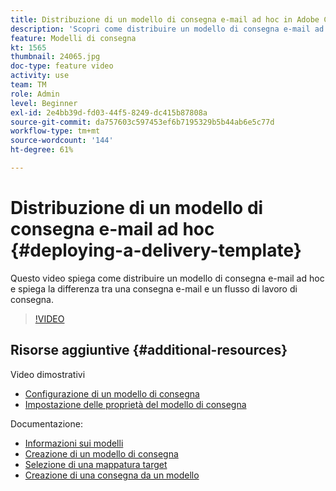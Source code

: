 ```yaml
---
title: Distribuzione di un modello di consegna e-mail ad hoc in Adobe Campaign Classic
description: 'Scopri come distribuire un modello di consegna e-mail ad hoc e comprendere la differenza tra una consegna e-mail e un flusso di lavoro di consegna. '
feature: Modelli di consegna
kt: 1565
thumbnail: 24065.jpg
doc-type: feature video
activity: use
team: TM
role: Admin
level: Beginner
exl-id: 2e4bb39d-fd03-44f5-8249-dc415b87808a
source-git-commit: da757603c597453ef6b7195329b5b44ab6e5c77d
workflow-type: tm+mt
source-wordcount: '144'
ht-degree: 61%

---
```


# Distribuzione di un modello di consegna e-mail ad hoc {#deploying-a-delivery-template}

Questo video spiega come distribuire un modello di consegna e-mail ad hoc e spiega la differenza tra una consegna e-mail e un flusso di lavoro di consegna.

>[!VIDEO](https://video.tv.adobe.com/v/24065?quality=12)

## Risorse aggiuntive {#additional-resources}

Video dimostrativi
* [Configurazione di un modello di consegna](/help/sending-messages/using-delivery-templates/configuring-a-delivery-template.md)
* [Impostazione delle proprietà del modello di consegna](/help/sending-messages/using-delivery-templates/setting-delivery-template-properties.md)

Documentazione:

* [Informazioni sui modelli](https://experienceleague.adobe.com/docs/campaign-classic/using/sending-messages/using-delivery-templates/about-templates.html?lang=it)
* [Creazione di un modello di consegna](https://experienceleague.adobe.com/docs/campaign-classic/using/sending-messages/using-delivery-templates/creating-a-delivery-template.html?lang=it)
* [Selezione di una mappatura target](https://experienceleague.adobe.com/docs/campaign-classic/using/sending-messages/using-delivery-templates/selecting-a-target-mapping.html?lang=it)
* [Creazione di una consegna da un modello](https://experienceleague.adobe.com/docs/campaign-classic/using/sending-messages/using-delivery-templates/creating-a-delivery-from-a-template.html?lang=it)
